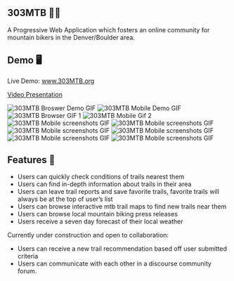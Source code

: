 ## 303MTB 🚵‍♂️
 
A Progressive Web Application which fosters an online community for mountain bikers in the Denver/Boulder area.

## Demo 🖥

Live Demo: www.303MTB.org

[Video Presentation](https://youtu.be/znnAHKrnrC4)

![303MTB Broswer Demo GIF](demo/303browserdemo640.gif)
![303MTB Mobile Demo GIF](demo/303mobile_original.gif)
![303MTB Browser GIF 1](screenshots/browser1.gif)
![303MTB Mobile Gif 2](screenshots/browser2.gif)
![303MTB Mobile screenshots GIF](screenshots/browser3.gif)
![303MTB Mobile screenshots GIF](screenshots/browser4.gif)
![303MTB Mobile screenshots GIF](screenshots/mobile1.gif)
![303MTB Mobile screenshots GIF](screenshots/mobile2.gif)
![303MTB Mobile screenshots GIF](screenshots/mobile3.gif)
![303MTB Mobile screenshots GIF](screenshots/mobile4.gif)
 
## Features 🌟
- Users can quickly check conditions of trails nearest them
- Users can find in-depth information about trails in their area
- Users can leave trail reports and save favorite trails, favorite trails will always be at the top of user’s list
- Users can browse interactive mtb trail maps to find new trails near them
- Users can browse local mountain biking press releases
- Users receive a seven day forecast of their local weather
 
Currently under construction and open to collaboration:
- Users can receive a new trail recommendation based off user submitted criteria
- Users can communicate with each other in a discourse community forum.
